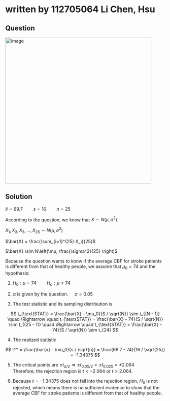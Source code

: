 # written by 112705064 Li Chen, Hsu

## Question

<img width="460" alt="image" src="https://github.com/user-attachments/assets/bd3830c8-ffed-4117-b8aa-2bc8c605ea2e" />

## Solution

$\bar{x} = 69.7 \quad  \quad s = 16 \quad  \quad n = 25$  

According to the question, we know that $X \sim N(\mu, \sigma^2)$.  

$X_1, X_2, X_3,\dots, X_{25} \sim N(\mu, \sigma^2)$  

$\bar{X} = \frac{\sum_{i=1}^{25} X_i}{25}$  

$\bar{X} \sim N\left(\mu, \frac{\sigma^2}{25} \right)$  

Because the question wants to konw if the average CBF for stroke patients is different from that of healthy people, we assume that $\mu_0 = 74$ and the hypothesis:  
  
1. $H_0: \mu = 74 \quad \quad H_a: \mu \neq 74$
  
2. $\alpha$ is given by the question. $\quad \alpha=0.05$
  
3. The test statistic and its sampling distribution is  

$$
t_{\text{STAT}} = \frac{\bar{X} - \mu_0}{S / \sqrt{N}} \sim t_{(N - 1)} \quad \Rightarrow \quad t_{\text{STAT}} = \frac{\bar{X} - 74}{S / \sqrt{N}} \sim t_{(25 - 1)} \quad \Rightarrow \quad t_{\text{STAT}} = \frac{\bar{X} - 74}{S / \sqrt{N}} \sim t_{24}
$$
     
4. The realized statistic  

$$
t^* = \frac{\bar{x} - \mu_0}{s / \sqrt{n}} = \frac{69.7 - 74}{16 / \sqrt{25}} = -1.34375
$$
     
5. The critical points are $\pm t_{\alpha / 2} \Rightarrow \pm t_{0.05 / 2} = \pm t_{0.025} = \pm 2.064$  
   Therefore, the rejection region is $t < -2.064$ or $t > 2.064$.
     
6. Because $t = -1.34375$ does not fall into the rejection region, $H_0$ is not rejected, which means there is no sufficient evidence to show that the average CBF for stroke patients is different from that of healthy people.

